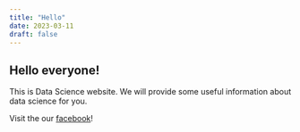 ```yaml
---
title: "Hello"
date: 2023-03-11
draft: false
---
```


## Hello everyone!

This is Data Science website. We will provide some useful information about data science for you.

Visit the our [facebook](https://www.facebook.com/profile.php?id=100087633101271)!
